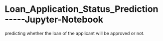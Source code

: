 # Loan_Application_Status_Prediction-----Jupyter-Notebook
predicting whether the loan of the applicant will be approved or not.
